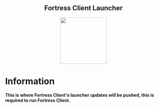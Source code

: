 <h2 align="center">Fortress Client Launcher</h2>

<p align="center">
    <img src="https://i.gyazo.com/0b2642f559908ebc6a8e1f47d57bb897.png" width="150" height="150"/>
</p>

# Information

**This is where Fortress Client's launcher updates will be pushed, this is required to run Fortress Client.**
